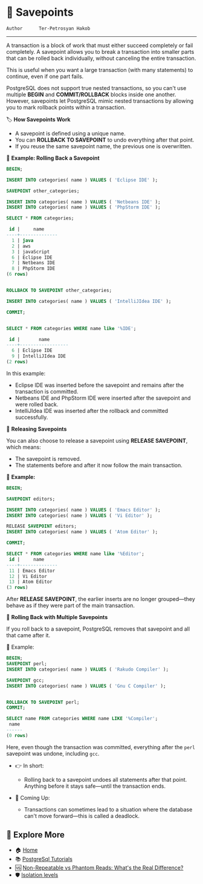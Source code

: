 # 💾 Savepoints

```info
Author      Ter-Petrosyan Hakob
```

---

A transaction is a block of work that must either succeed completely or fail completely. A savepoint allows you to break a 
transaction into smaller parts that can be rolled back individually, without canceling the entire transaction.

This is useful when you want a large transaction (with many statements) to continue, even if one part fails.

PostgreSQL does not support true nested transactions, so you can't use multiple **BEGIN** and **COMMIT/ROLLBACK** blocks inside one another.
However, savepoints let PostgreSQL mimic nested transactions by allowing you to mark rollback points within a transaction.

🏷️ **How Savepoints Work**
- A savepoint is defined using a unique name.
- You can **ROLLBACK TO SAVEPOINT** to undo everything after that point.
- If you reuse the same savepoint name, the previous one is overwritten.


🧪 **Example: Rolling Back a Savepoint**

```sql
BEGIN;

INSERT INTO categories( name ) VALUES ( 'Eclipse IDE' );

SAVEPOINT other_categories;

INSERT INTO categories( name ) VALUES ( 'Netbeans IDE' );
INSERT INTO categories( name ) VALUES ( 'PhpStorm IDE' );

SELECT * FROM categories;

 id |     name     
----+--------------
  1 | java
  2 | aws
  3 | javaScript
  6 | Eclipse IDE
  7 | Netbeans IDE
  8 | PhpStorm IDE
(6 rows)


ROLLBACK TO SAVEPOINT other_categories;

INSERT INTO categories( name ) VALUES ( 'IntelliJIdea IDE' );

COMMIT;


SELECT * FROM categories WHERE name like '%IDE'; 

 id |       name       
----+------------------
  6 | Eclipse IDE
  9 | IntelliJIdea IDE
(2 rows)

```

In this example:
- Eclipse IDE was inserted before the savepoint and remains after the transaction is committed.
- Netbeans IDE and PhpStorm IDE were inserted after the savepoint and were rolled back.
- IntelliJIdea IDE was inserted after the rollback and committed successfully.


🧹 **Releasing Savepoints**

You can also choose to release a savepoint using **RELEASE SAVEPOINT**, which means:
- The savepoint is removed.
- The statements before and after it now follow the main transaction.

🧪 **Example:**

```sql
BEGIN;

SAVEPOINT editors;

INSERT INTO categories( name ) VALUES ( 'Emacs Editor' );
INSERT INTO categories( name ) VALUES ( 'Vi Editor' );

RELEASE SAVEPOINT editors;
INSERT INTO categories( name ) VALUES ( 'Atom Editor' );

COMMIT;

SELECT * FROM categories WHERE name like '%Editor'; 
 id |     name     
----+--------------
 11 | Emacs Editor
 12 | Vi Editor
 13 | Atom Editor
(3 rows)

```

After **RELEASE SAVEPOINT**, the earlier inserts are no longer grouped—they behave as if they were part of the main transaction.


🔄 **Rolling Back with Multiple Savepoints**

If you roll back to a savepoint, PostgreSQL removes that savepoint and all that came after it.

🧪 Example:

```sql
BEGIN;
SAVEPOINT perl;
INSERT INTO categories( name ) VALUES ( 'Rakudo Compiler' );

SAVEPOINT gcc;
INSERT INTO categories( name ) VALUES ( 'Gnu C Compiler' );


ROLLBACK TO SAVEPOINT perl;
COMMIT;

SELECT name FROM categories WHERE name LIKE '%Compiler';
 name 
------
(0 rows)

```

Here, even though the transaction was committed, everything after the `perl` savepoint was undone, including `gcc`.

- 👉 In short:
    - Rolling back to a savepoint undoes all statements after that point. Anything before it stays safe—until the transaction ends.

- 🧠 Coming Up:
    - Transactions can sometimes lead to a situation where the database can't move forward—this is called a deadlock.



## 📌 Explore More

- 🏠 [Home](./../../README.md)
- 📚 [PostgreSql Tutorials](./../tutorials.md)
- 🆚 [Non-Repeatable vs Phantom Reads: What's the Real Difference?](./4_Non_Repeatable_vs_Phantom_Reads.md)
- 🛡️ [Isolation levels](./6_Isolation_levels.md)


